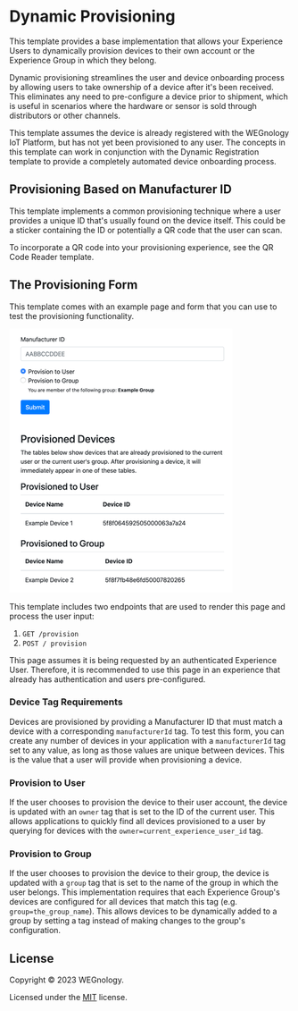 # Dynamic Provisioning
This template provides a base implementation that allows your Experience Users to dynamically provision devices to their own account or the Experience Group in which they belong.

Dynamic provisioning streamlines the user and device onboarding process by allowing users to take ownership of a device after it's been received. This eliminates any need to pre-configure a device prior to shipment, which is useful in scenarios where the hardware or sensor is sold through distributors or other channels.

This template assumes the device is already registered with the WEGnology IoT Platform, but has not yet been provisioned to any user. The concepts in this template can work in conjunction with the Dynamic Registration template to provide a completely automated device onboarding process.

## Provisioning Based on Manufacturer ID
This template implements a common provisioning technique where a user provides a unique ID that's usually found on the device itself. This could be a sticker containing the ID or potentially a QR code that the user can scan.

To incorporate a QR code into your provisioning experience, see the QR Code Reader template.

## The Provisioning Form
This template comes with an example page and form that you can use to test the provisioning functionality.

![Provisioning Form](./provisioning_page.png)

This template includes two endpoints that are used to render this page and process the user input:

1. `GET /provision`
2. `POST / provision`

This page assumes it is being requested by an authenticated Experience User. Therefore, it is recommended to use this page in an experience that already has authentication and users pre-configured.

### Device Tag Requirements

Devices are provisioned by providing a Manufacturer ID that must match a device with a corresponding `manufacturerId` tag. To test this form, you can create any number of devices in your application with a `manufacturerId` tag set to any value, as long as those values are unique between devices. This is the value that a user will provide when provisioning a device.

### Provision to User

If the user chooses to provision the device to their user account, the device is updated with an `owner` tag that is set to the ID of the current user. This allows applications to quickly find all devices provisioned to a user by querying for devices with the `owner=current_experience_user_id` tag.

### Provision to Group

If the user chooses to provision the device to their group, the device is updated with a `group` tag that is set to the name of the group in which the user belongs. This implementation requires that each Experience Group's devices are configured for all devices that match this tag (e.g. `group=the_group_name`). This allows devices to be dynamically added to a group by setting a tag instead of making changes to the group's configuration.

## License

Copyright &copy; 2023 WEGnology.

Licensed under the [MIT](https://github.com/WEGnology/wegnology-templates/blob/master/LICENSE.txt) license.

